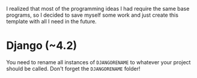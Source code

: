 I realized that most of the programming ideas I had require the same base programs, so I decided to save myself some
work and just create this template with all I need in the future.

# Django (~4.2)

You need to rename all instances of `DJANGORENAME` to whatever your project should be called. Don't forget
the `DJANGORENAME` folder!